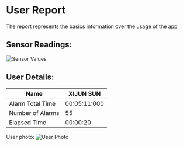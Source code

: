 # User Report
The report represents the basics information over the usage of the app
## Sensor Readings:
![Sensor Values](C:\Users\icadmin\user_ui\gui/data/img/graphs/graph_20240829170135_2.png)
## User Details:
| Name | XIJUN  SUN |
| --- | --- |
| Alarm Total Time | 00:05:11:000 |
| Number of Alarms | 55 |
| Elapsed Time | 00:00:20 |
User photo:
![User Photo](C:/Users/icadmin/Pictures/yanyan.jpg)
